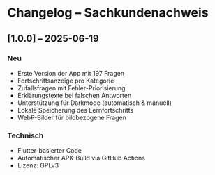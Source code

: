 # Changelog – Sachkundenachweis

## [1.0.0] – 2025-06-19
### Neu
- Erste Version der App mit 197 Fragen
- Fortschrittsanzeige pro Kategorie
- Zufallsfragen mit Fehler-Priorisierung
- Erklärungstexte bei falschen Antworten
- Unterstützung für Darkmode (automatisch & manuell)
- Lokale Speicherung des Lernfortschritts
- WebP-Bilder für bildbezogene Fragen

### Technisch
- Flutter-basierter Code
- Automatischer APK-Build via GitHub Actions
- Lizenz: GPLv3
